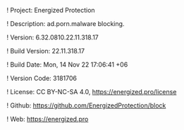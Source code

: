 ! Project: Energized Protection

! Description: ad.porn.malware blocking.

! Version: 6.32.0810.22.11.318.17

! Build Version: 22.11.318.17

! Build Date: Mon, 14 Nov 22 17:06:41 +06

! Version Code: 3181706

! License: CC BY-NC-SA 4.0, https://energized.pro/license

! Github: https://github.com/EnergizedProtection/block

! Web: https://energized.pro
